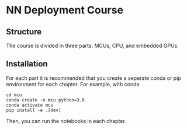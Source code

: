# NN Deployment Course

## Structure

The course is divided in three parts: MCUs, CPU, and embedded GPUs.

## Installation

For each part it is recommended that you create a separate conda or pip environment for each chapter. For example, with conda 

````
cd mcu
conda create -n mcu python=3.8
conda activate mcu
pip install -e .[dev]
````

Then, you can run the notebooks in each chapter.
